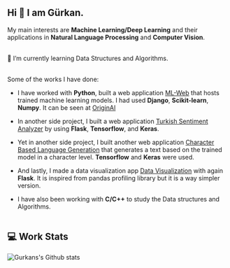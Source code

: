 ## Hi 👋 I am Gürkan.

My main interests are **Machine Learning/Deep Learning** and their applications in **Natural Language Processing** and **Computer Vision**.<br /><br />

🌱 I’m currently learning Data Structures and Algorithms.<br /><br />

Some of the works I have done:

- I have worked with **Python**, built a web application [ML-Web](https://github.com/gurkandyilmaz/ml-website) that hosts trained machine learning models. I had used **Django**, **Scikit-learn**, **Numpy**. It can be seen at [OriginAI](http://originai.herokuapp.com/)
- In another side project, I built a web application [Turkish Sentiment Analyzer](https://github.com/gurkandyilmaz/sentiment) by using **Flask**, **Tensorflow**, and **Keras**.
- Yet in another side project, I built another web application [Character Based Language Generation](https://github.com/gurkandyilmaz/language_generation) that generates a text based on the trained model in a character level. **Tensorflow** and **Keras** were used.
- And lastly, I made a data visualization app [Data Visualization](https://github.com/gurkandyilmaz/data_visualization) with again **Flask**. It is inspired from pandas profiling library but it is a way simpler version.

- I have also been working with **C/C++** to study the Data structures and Algorithms.<br /><br />

 
## 💻 Work Stats

![Gurkans's Github stats](https://github-readme-stats.vercel.app/api?username=gurkandyilmaz&show_icons=true)


<!--
- 🔭 I’m currently working on ...
- 🌱 I’m currently learning 
- 👯 I’m looking to collaborate on ...
- 🤔 I’m looking for help with ...
- 💬 Ask me about ...
- 📫 How to reach me: ...
- 😄 Pronouns: ...
- ⚡ Fun fact: ...

-->
